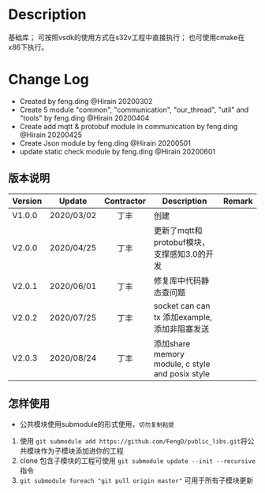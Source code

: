 # Description
基础库；
可按照vsdk的使用方式在s32v工程中直接执行；
也可使用cmake在x86下执行。

# Change Log
- Created by feng.ding @Hirain 20200302
- Create 5 module "common", "communication", "our_thread", "util" and "tools" by feng.ding @Hirain 20200404
- Create add mqtt & protobuf module in communication by feng.ding @Hirain 20200425
- Create Json module by feng.ding @Hirain 20200501
- update static check module by feng.ding @Hirain 20200601


## 版本说明
| Version | Update | Contractor | Description | Remark |
| ------ | ------- | :----: | --------| --------- |
| V1.0.0 | 2020/03/02 |  丁丰  | 创建 | |
| V2.0.0 | 2020/04/25 |  丁丰  | 更新了mqtt和protobuf模块，支撑感知3.0的开发 | |
| V2.0.1 | 2020/06/01 |  丁丰  | 修复库中代码静态查问题 | |
| V2.0.2 | 2020/07/25 |  丁丰  | socket can can tx 添加example, 添加非阻塞发送 | |
| V2.0.3 | 2020/08/24 |  丁丰  | 添加share memory module, c style and posix style | |

## 怎样使用

* 公共模块使用submodule的形式使用，`切勿复制粘提`

1. 使用 `git submodule add https://github.com/FengD/public_libs.git`将公共模块作为子模块添加进你的工程
2. clone 包含子模块的工程可使用 `git submodule update --init --recursive` 指令
3. `git submodule foreach "git pull origin master"` 可用于所有子模块更新
